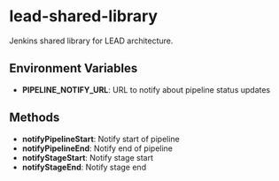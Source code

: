# lead-shared-library
Jenkins shared library for LEAD architecture.

## Environment Variables

- **PIPELINE_NOTIFY_URL**: URL to notify about pipeline status updates

## Methods

- **notifyPipelineStart**: Notify start of pipeline
- **notifyPipelineEnd**: Notify end of pipeline
- **notifyStageStart**: Notify stage start
- **notifyStageEnd**: Notify stage end
